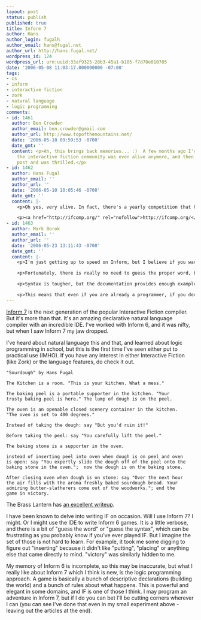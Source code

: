 ```yaml
---
layout: post
status: publish
published: true
title: Inform 7
author: Hans
author_login: fugalh
author_email: hans@fugal.net
author_url: http://hans.fugal.net/
wordpress_id: 124
wordpress_url: urn:uuid:33af9325-28b3-45a1-b105-f7d70e010705
date: '2006-05-08 11:03:17.000000000 -07:00'
tags:
- cs
- inform
- interactive fiction
- zork
- natural language
- logic programming
comments:
- id: 1461
  author: Ben Crowder
  author_email: ben.crowder@gmail.com
  author_url: http://www.topofthemountains.net/
  date: '2006-05-10 09:59:53 -0700'
  date_gmt: ''
  content: <p>Ah, this brings back memories... :)  A few months ago I'd wondered if
    the interactive fiction community was even alive anymore, and then I read your
    post and was thrilled.</p>
- id: 1462
  author: Hans Fugal
  author_email: ''
  author_url: ''
  date: '2006-05-10 10:05:46 -0700'
  date_gmt: ''
  content: |-
    <p>Oh yes, very alive. In fact, there's a yearly competition that has yielded much better IF than the original stuff, IMHO.</p>

    <p><a href="http://ifcomp.org/" rel="nofollow">http://ifcomp.org/</a></p>
- id: 1463
  author: Mark Borok
  author_email: ''
  author_url: ''
  date: '2006-05-23 13:11:43 -0700'
  date_gmt: ''
  content: |-
    <p>I'm just getting up to speed on Inform, but I believe if you want to use "Put" instead of "Insert", just write a bit of code that goes something like: "Understand  "put" as inserting."</p>

    <p>Fortunately, there is really no need to guess the proper word, because the IDE comes with a handy index. And if you add your own verbs, those verbs will get added to the index, together with a link back to the source code (useful if you want to dig through someone else's code, I guess).</p>

    <p>Syntax is tougher, but the documentation provides enough examples to crib from, and they are all arranged by topic.</p>

    <p>This means that even if you are already a programmer, if you don't have the time or patience to learn a new language you can get up to speed pretty fast on this.</p>
---
```

<p><a href="http://www.inform-fiction.org/I7/Inform%207.html">Inform 7</a> is the next
generation of the popular Interactive Fiction compiler.  But it's more than
that. It's an amazing declarative natural language compiler with an incredible
IDE. I've worked with Inform 6, and it was nifty, but when I saw Inform 7 my
jaw dropped. </p>

<p>I've heard about natural language this and that, and learned about logic
programming in school, but this is the first time I've seen either put to
practical use (IMHO).  If you have any interest in either Interactive Fiction
(like Zork) or the language features, do check it out.</p>

<pre><code>"Sourdough" by Hans Fugal

The Kitchen is a room. "This is your kitchen. What a mess."

The baking peel is a portable supporter in the kitchen. "Your
trusty baking peel is here." The lump of dough is on the peel.

The oven is an openable closed scenery container in the kitchen.
"The oven is set to 400 degrees."

Instead of taking the dough: say "But you'd ruin it!"

Before taking the peel: say "You carefully lift the peel."

The baking stone is a supporter in the oven.

instead of inserting peel into oven when dough is on peel and oven
is open: say "You expertly slide the dough off of the peel onto the
baking stone in the oven.";  now the dough is on the baking stone.

After closing oven when dough is on stone: say "Over the next hour
the air fills with the aroma freshly baked sourdough bread. Your
admiring butter-slatherers come out of the woodworks."; end the
game in victory.
</code></pre>

<p>The Brass Lantern has <a href="http://brasslantern.org/writers/howto/i7intro.html">an excellent
writeup</a>. </p>

<p>I have been known to delve into writing IF on occasion. Will I use
Inform 7? I might. Or I might use the IDE to write Inform 6 games. It
is a little verbose, and there is a bit of "guess the word" or "guess
the syntax", which can be frustrating as you probably know if you've
ever played IF. But I imagine the set of those is not hard to learn.
For example, it took me some digging to figure out "inserting" because
it didn't like "putting", "placing" or anything else that came
directly to mind. "victory" was similarly hidden to me. </p>

<p>My memory of Inform 6 is incomplete, so this may be inaccurate, but
what I really like about Inform 7 which I think is new, is the logic
programming approach. A game is basically a bunch of descriptive
declarations (building the world) and a bunch of rules about what
happens. This is powerful and elegant in some domains, and IF is one
of those I think. I may program an adventure in Inform 7, but if I do
you can bet I'll be cutting corners wherever I can (you can see I've
done that even in my small experiment above - leaving out the articles
at the end).</p>
